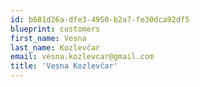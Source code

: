 ```yaml
---
id: b681d26a-dfe3-4950-b2a7-fe30dca92df5
blueprint: customers
first_name: Vesna
last_name: Kozlevčar
email: vesna.kozlevcar@gmail.com
title: 'Vesna Kozlevčar'
---
```

